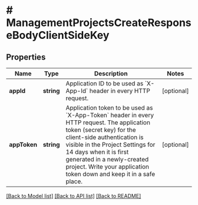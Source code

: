 # # ManagementProjectsCreateResponseBodyClientSideKey

## Properties

Name | Type | Description | Notes
------------ | ------------- | ------------- | -------------
**appId** | **string** | Application ID to be used as &#x60;X-App-Id&#x60; header in every HTTP request. | [optional]
**appToken** | **string** | Application token to be used as &#x60;X-App-Token&#x60; header in every HTTP request.  The application token (secret key) for the client-side authentication is visible in the Project Settings for 14 days when it is first generated in a newly-created project. Write your application token down and keep it in a safe place. | [optional]

[[Back to Model list]](../../README.md#models) [[Back to API list]](../../README.md#endpoints) [[Back to README]](../../README.md)
